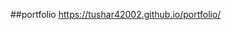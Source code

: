 ##portfolio
<a href='https://tushar42002.github.io/portfolio/' target='_blank'>https://tushar42002.github.io/portfolio/</a>
 
 
